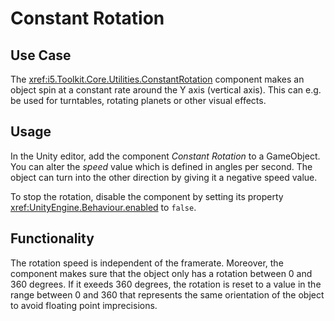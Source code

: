 # Constant Rotation

## Use Case

The <xref:i5.Toolkit.Core.Utilities.ConstantRotation> component makes an object spin at a constant rate around the Y axis (vertical axis).
This can e.g. be used for turntables, rotating planets or other visual effects.

## Usage

In the Unity editor, add the component *Constant Rotation* to a GameObject.
You can alter the *speed* value which is defined in angles per second.
The object can turn into the other direction by giving it a negative speed value.

To stop the rotation, disable the component by setting its property <xref:UnityEngine.Behaviour.enabled> to `false`.

## Functionality

The rotation speed is independent of the framerate.
Moreover, the component makes sure that the object only has a rotation between 0 and 360 degrees.
If it exeeds 360 degrees, the rotation is reset to a value in the range between 0 and 360 that represents the same orientation of the object to avoid floating point imprecisions.